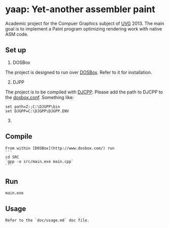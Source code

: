 # yaap: Yet-another assembler paint

Academic project for the Compuer Graphics subject of [UVG](http://www.uvg.edu.gt) 2013.
The main goal is to implement a Paint program optimizing rendering work with native ASM
code.

## Set up

1. DOSBox

The project is designed to run over [DOSBox](http://www.dosbox.com/). Refer to it for installation.

2. DJPP

The project is to be compiled with [DJCPP](http://www.delorie.com/djgpp/). Please
add the path to DJCPP to the [dosbox.conf](http://www.dosbox.com/wiki/Dosbox.conf). Something like:

    set path=Z:;C:\DJGPP\bin
    set DJGPP=C:\DJGPP\DJGPP.ENV

3. 

## Compile
    From within [DOSBox](http://www.dosbox.com/) run
    ```
    cd SRC
    `gpp -o src/main.exe main.cpp`
    ```

## Run
    main.exe


## Usage
    Refer to the `doc/usage.md` doc file.
